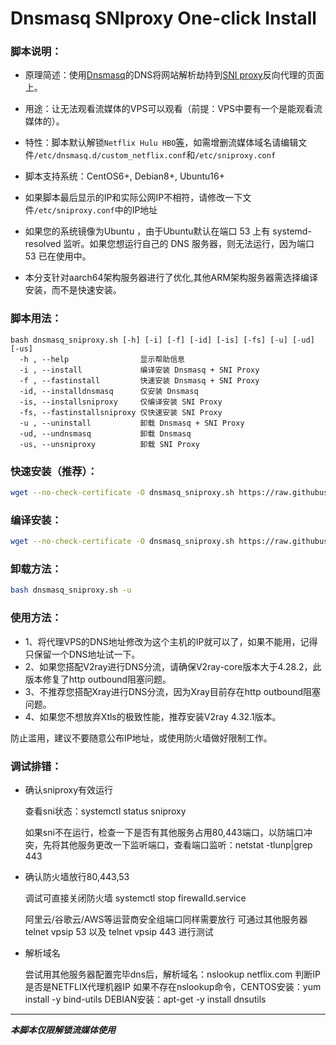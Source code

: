 # Dnsmasq SNIproxy One-click Install

### 脚本说明：

* 原理简述：使用[Dnsmasq](http://thekelleys.org.uk/dnsmasq/doc.html)的DNS将网站解析劫持到[SNI proxy](https://github.com/dlundquist/sniproxy)反向代理的页面上。

* 用途：让无法观看流媒体的VPS可以观看（前提：VPS中要有一个是能观看流媒体的）。

* 特性：脚本默认解锁`Netflix Hulu HBO`[等](https://github.com/myxuchangbin/dnsmasq_sniproxy_install/blob/master/proxy-domains.txt)，如需增删流媒体域名请编辑文件`/etc/dnsmasq.d/custom_netflix.conf`和`/etc/sniproxy.conf`

* 脚本支持系统：CentOS6+, Debian8+, Ubuntu16+

* 如果脚本最后显示的IP和实际公网IP不相符，请修改一下文件`/etc/sniproxy.conf`中的IP地址

* 如果您的系统镜像为Ubuntu ，由于Ubuntu默认在端口 53 上有 systemd-resolved 监听。如果您想运行自己的 DNS 服务器，则无法运行，因为端口 53 已在使用中。

* 本分支针对aarch64架构服务器进行了优化,其他ARM架构服务器需选择编译安装，而不是快速安装。

### 脚本用法：

    bash dnsmasq_sniproxy.sh [-h] [-i] [-f] [-id] [-is] [-fs] [-u] [-ud] [-us]
      -h , --help                显示帮助信息
      -i , --install             编译安装 Dnsmasq + SNI Proxy
      -f , --fastinstall         快速安装 Dnsmasq + SNI Proxy
      -id, --installdnsmasq      仅安装 Dnsmasq
      -is, --installsniproxy     仅编译安装 SNI Proxy
      -fs, --fastinstallsniproxy 仅快速安装 SNI Proxy
      -u , --uninstall           卸载 Dnsmasq + SNI Proxy
      -ud, --undnsmasq           卸载 Dnsmasq
      -us, --unsniproxy          卸载 SNI Proxy

### 快速安装（推荐）：
``` Bash
wget --no-check-certificate -O dnsmasq_sniproxy.sh https://raw.githubusercontent.com/zhouh047/dnsmasq_sniproxy_install/dnsmasq_sniproxy_aarch64/dnsmasq_sniproxy.sh && bash dnsmasq_sniproxy.sh -f
```

### 编译安装：
``` Bash
wget --no-check-certificate -O dnsmasq_sniproxy.sh https://raw.githubusercontent.com/zhouh047/dnsmasq_sniproxy_install/dnsmasq_sniproxy_aarch64/dnsmasq_sniproxy.sh && bash dnsmasq_sniproxy.sh -i
```

### 卸载方法：
``` Bash
bash dnsmasq_sniproxy.sh -u
```

### 使用方法：
* 1、将代理VPS的DNS地址修改为这个主机的IP就可以了，如果不能用，记得只保留一个DNS地址试一下。
* 2、如果您搭配V2ray进行DNS分流，请确保V2ray-core版本大于4.28.2，此版本修复了http outbound阻塞问题。
* 3、不推荐您搭配Xray进行DNS分流，因为Xray目前存在http outbound阻塞问题。
* 4、如果您不想放弃Xtls的极致性能，推荐安装V2ray 4.32.1版本。

防止滥用，建议不要随意公布IP地址，或使用防火墙做好限制工作。

### 调试排错：
- 确认sniproxy有效运行

  查看sni状态：systemctl status sniproxy

  如果sni不在运行，检查一下是否有其他服务占用80,443端口，以防端口冲突，先将其他服务更改一下监听端口，查看端口监听：netstat -tlunp|grep 443

- 确认防火墙放行80,443,53

  调试可直接关闭防火墙 systemctl stop firewalld.service

  阿里云/谷歌云/AWS等运营商安全组端口同样需要放行
  可通过其他服务器 telnet vpsip 53 以及 telnet vpsip 443 进行测试

- 解析域名

  尝试用其他服务器配置完毕dns后，解析域名：nslookup netflix.com 判断IP是否是NETFLIX代理机器IP
  如果不存在nslookup命令，CENTOS安装：yum install -y bind-utils DEBIAN安装：apt-get -y install dnsutils

---

___本脚本仅限解锁流媒体使用___
